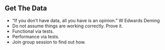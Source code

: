 ## Get The Data

- “If you don’t have data, all you have is an opinion.” W Edwards Deming
- Do not assume things are working correctly. Prove it.
- Functional via tests.
- Performance via tests.
- Join group session to find out how.
